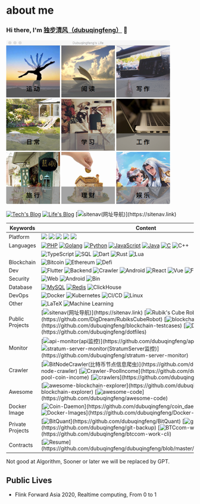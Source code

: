 # about me

### Hi there, I'm [独步清风（dubuqingfeng）](https://dubuqingfeng.xyz) 🎉

<img src="https://github.com/dubuqingfeng/dubuqingfeng/raw/master/images/dubuqingfeng.png"  alt="life" height="440" width="440" />

[![Tech's Blog](https://img.shields.io/badge/Tech-Blog-000)](https://dbqf.xyz) [![Life's Blog](https://img.shields.io/badge/Life-Blog-000)](https://xiaoye.me) [![sitenav(网址导航)](https://img.shields.io/badge/-SiteNav-000?)](https://sitenav.link) 

| Keywords  |  Content        |
| ------ | ------------------ | 
| Platform | [![](https://img.shields.io/badge/macOS-Hackintosh-292e33?style=flat-square&logo=apple&logoColor=ffffff)](https://www.tonymacx86.com/) [![](https://img.shields.io/badge/Windows-11-2376bc?style=flat-square&logo=windows&logoColor=ffffff)](https://www.microsoft.com/windows/get-windows-11) [![](https://img.shields.io/badge/iPhone%20%2013-Pro%20%20Max-000000?style=flat-square&logo=apple&logoColor=ffffff)](https://www.apple.com/) [![](https://img.shields.io/badge/Ubuntu-000000?style=flat-square&logo=ubuntu&logoColor=ffffff)](https://ubuntu.com/) [![](https://img.shields.io/badge/iPad-Pro-000000?style=flat-square&logo=apple&logoColor=ffffff)](https://www.apple.com/) | 
| Languages | [![PHP](https://img.shields.io/badge/-PHP-000?&logo=php&logoColor=007ACC)](https://github.com/dubuqingfeng?tab=repositories&q=&type=&language=go) [![Golang](https://img.shields.io/badge/-Golang-000?&logo=Go&logoColor=007ACC)](https://github.com/dubuqingfeng?tab=repositories&q=&type=&language=php) [![Python](https://img.shields.io/badge/-Python-000?&logo=python)](https://github.com/dubuqingfeng?tab=repositories&q=&type=&language=python) [![JavaScript](https://img.shields.io/badge/-JavaScript-000?&logo=JavaScript&logoColor=ddc508)](https://github.com/dubuqingfeng?tab=repositories&q=&type=&language=javascript) [![Java](https://img.shields.io/badge/-Java-000?&logo=Java&logoColor=007396)](https://github.com/dubuqingfeng?tab=repositories&q=&type=&language=java) [![C](https://img.shields.io/badge/-C-000?&logo=C)](https://github.com/dubuqingfeng?tab=repositories&q=&type=&language=c) ![C++](https://img.shields.io/badge/-C++-000?&logo=c%2b%2b&logoColor=00599C) 
| | ![TypeScript](https://img.shields.io/badge/-TypeScript-000?&logo=TypeScript&logoColor=007ACC) ![SQL](https://img.shields.io/badge/-SQL-000?&logo=MySQL&logoColor=4479A1) ![Dart](https://img.shields.io/badge/-Dart-000?&logo=Dart&logoColor=4479A1) ![Rust](https://img.shields.io/badge/-Rust-000?&logo=rust&logoColor=4479A1) ![Lua](https://img.shields.io/badge/-Lua-000?&logo=lua&logoColor=4479A1) |
| Blockchain | ![Bitcoin](https://img.shields.io/badge/-Bitcoin-000?&logo=Bitcoin) ![Ethereum](https://img.shields.io/badge/-Ethereum-000?&logo=ethereum) ![Defi](https://img.shields.io/badge/-Defi-000) |
| Dev | ![Flutter](https://img.shields.io/badge/-Flutter-000) ![Backend](https://img.shields.io/badge/-Backend-000) ![Crawler](https://img.shields.io/badge/-Crawler-000) ![Android](https://img.shields.io/badge/-Android-000?&logo=Android) ![React](https://img.shields.io/badge/-React-000?&logo=React) ![Vue](https://img.shields.io/badge/-Vue-000?&logo=vue.js) ![Flink](https://img.shields.io/badge/-Flink-000?&logo=Flink) |
| Security | ![Web](https://img.shields.io/badge/-Web-000) ![Android](https://img.shields.io/badge/-Android-000?&logo=Android) ![Bin](https://img.shields.io/badge/-Bin-000) |
| Database | [![MySQL](https://img.shields.io/badge/-MySQL-000?style=flat-square&logo=mysql&logoColor=white)](https://mariadb.com/) [![Redis](https://img.shields.io/badge/-Redis-000?style=flat-square&logo=redis&logoColor=white)](https://redis.io/) ![ClickHouse](https://img.shields.io/badge/-ClickHouse-000) |
| DevOps | ![Docker](https://img.shields.io/badge/-Docker-000?&logo=Docker) ![Kubernetes](https://img.shields.io/badge/-Kubernetes-000?&logo=Kubernetes) ![CI/CD](https://img.shields.io/badge/-CI%2FCD-000?&logo=CircleCI&logoColor=888) ![Linux](https://img.shields.io/badge/-Linux-000?&logo=Linux&logoColor=FCC624) | 
| Other | ![LaTeX](https://img.shields.io/badge/-LaTeX-000?) ![Machine Learning](https://img.shields.io/badge/Machine-Learning-000?) |
| Public Projects | [![sitenav(网址导航)](https://img.shields.io/badge/-SiteNav-000?)](https://sitenav.link) [![Rubik's Cube Robot(解魔方机器人)](https://img.shields.io/badge/Robot-Rubik'sCube-000?)](https://github.com/DigDream/RubiksCubeRobot) [![blockchain-testcases](https://img.shields.io/badge/blockchain-testcases-000?)](https://github.com/dubuqingfeng/blockchain-testcases) [![Dotfiles](https://img.shields.io/badge/Dotfiles-000?)](https://github.com/dubuqingfeng/dotfiles) |
| Monitor | [![api-monitor(api监控)](https://img.shields.io/badge/API-Monitor-000?)](https://github.com/dubuqingfeng/api-monitor) [![stratum-server-monitor(StratumServer监控)](https://img.shields.io/badge/StratumServer-Monitor-000?)](https://github.com/dubuqingfeng/stratum-server-monitor) |
| Crawler |  [![BitNodeCrawler(比特币节点信息爬虫)](https://img.shields.io/badge/Crawler-BitcoinNode-000?)](https://github.com/dubuqingfeng/bit-node-crawler) [![Crawler-PoolIncome](https://img.shields.io/badge/Crawler-PoolIncome-000?)](https://github.com/dubuqingfeng/scrapy-pool-coin-income) [![crawlers](https://img.shields.io/badge/Crawlers-000?)](https://github.com/dubuqingfeng/crawlers) |
| Awesome | [![awesome-blockchain-explorer](https://img.shields.io/badge/awesome-explorer-000?)](https://github.com/dubuqingfeng/awesome-blockchain-explorer) [![awesome-code](https://img.shields.io/badge/awesome-code-000?)](https://github.com/dubuqingfeng/awesome-code) |
| Docker Image | [![Coin-Daemon](https://img.shields.io/badge/Coin-Daemon-000?)](https://github.com/dubuqingfeng/coin_daemons_docker) [![Docker-Images](https://img.shields.io/badge/Docker-Images-000?)](https://github.com/dubuqingfeng/Docker-Images) |
| Private Projects | [![BitQuant](https://img.shields.io/badge/BitQuant-000?)](https://github.com/dubuqingfeng/BitQuant) [![git-backup](https://img.shields.io/badge/Git-Backup-000?)](https://github.com/dubuqingfeng/git-backup) [![BTCcom-work-cli](https://img.shields.io/badge/BTC.com-workcli-000?)](https://github.com/dubuqingfeng/btccom-work-cli)  |
| Contracts | [![Resume](https://img.shields.io/badge/Resume-000?)](https://github.com/dubuqingfeng/dubuqingfeng/blob/master/wiki/static/resume.pdf)  |

Not good at Algorithm, Sooner or later we will be replaced by GPT.

## Public Lives

+ Flink Forward Asia 2020, Realtime computing, From 0 to 1